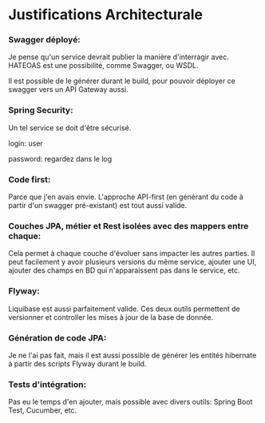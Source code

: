 # Justifications Architecturale

### Swagger déployé:
Je pense qu'un service devrait publier la manière d'interragir avec. HATEOAS est une possibilité, comme Swagger, ou WSDL.

Il est possible de le générer durant le build, pour pouvoir déployer ce swagger vers un API Gateway aussi.

### Spring Security:

Un tel service se doit d'être sécurisé.

login: user

password: regardez dans le log

### Code first:
Parce que j'en avais envie. L'approche API-first (en générant du code à partir d'un swagger pré-existant) est tout aussi valide.

### Couches JPA, métier et Rest isolées avec des mappers entre chaque:
Cela permet à chaque couche d'évoluer sans impacter les autres parties. Il peut facilement y avoir plusieurs versions du même service, ajouter une UI, ajouter des champs en BD qui n'apparaissent pas dans le service, etc.

### Flyway:

Liquibase est aussi parfaitement valide. Ces deux outils permettent de versionner et controller les mises à jour de la base de donnée.

### Génération de code JPA:
Je ne l'ai pas fait, mais il est aussi possible de générer les entités hibernate à partir des scripts Flyway durant le build.

### Tests d'intégration:
Pas eu le temps d'en ajouter, mais possible avec divers outils: Spring Boot Test, Cucumber, etc.